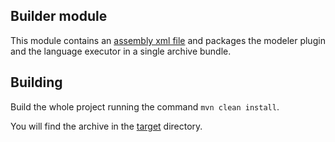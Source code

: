 ## Builder module

This module contains an [assembly xml file](http://maven.apache.org/plugins/maven-assembly-plugin/) and packages the modeler plugin and the language executor in a single archive bundle.

## Building

Build the whole project running the command ```mvn clean install```. 

You will find the archive in the [target](./target) directory.